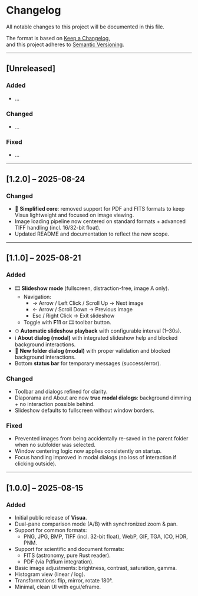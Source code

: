 # Changelog

All notable changes to this project will be documented in this file.

The format is based on [Keep a Changelog](https://keepachangelog.com/en/1.0.0/),  
and this project adheres to [Semantic Versioning](https://semver.org/spec/v2.0.0.html).

---

## [Unreleased]

### Added
- …

### Changed
- …

### Fixed
- …

---

## [1.2.0] – 2025-08-24

### Changed
- 🧹 **Simplified core**: removed support for PDF and FITS formats to keep Visua lightweight and focused on image viewing.  
- Image loading pipeline now centered on standard formats + advanced TIFF handling (incl. 16/32-bit float).  
- Updated README and documentation to reflect the new scope.  

---

## [1.1.0] – 2025-08-21

### Added
- 🎞 **Slideshow mode** (fullscreen, distraction-free, image A only).  
  - Navigation:  
    - → Arrow / Left Click / Scroll Up → Next image  
    - ← Arrow / Scroll Down → Previous image  
    - Esc / Right Click → Exit slideshow  
  - Toggle with **F11** or 🎞 toolbar button.  
- ⏱ **Automatic slideshow playback** with configurable interval (1–30s).  
- ℹ **About dialog (modal)** with integrated slideshow help and blocked background interactions.  
- 📂 **New folder dialog (modal)** with proper validation and blocked background interactions.  
- Bottom **status bar** for temporary messages (success/error).  

### Changed
- Toolbar and dialogs refined for clarity.  
- Diaporama and About are now **true modal dialogs**: background dimming + no interaction possible behind.  
- Slideshow defaults to fullscreen without window borders.  

### Fixed
- Prevented images from being accidentally re-saved in the parent folder when no subfolder was selected.  
- Window centering logic now applies consistently on startup.  
- Focus handling improved in modal dialogs (no loss of interaction if clicking outside).  

---

## [1.0.0] – 2025-08-15

### Added
- Initial public release of **Visua**.  
- Dual-pane comparison mode (A/B) with synchronized zoom & pan.  
- Support for common formats:  
  - PNG, JPG, BMP, TIFF (incl. 32-bit float), WebP, GIF, TGA, ICO, HDR, PNM.  
- Support for scientific and document formats:  
  - FITS (astronomy, pure Rust reader).  
  - PDF (via Pdfium integration).  
- Basic image adjustments: brightness, contrast, saturation, gamma.  
- Histogram view (linear / log).  
- Transformations: flip, mirror, rotate 180°.  
- Minimal, clean UI with egui/eframe.
